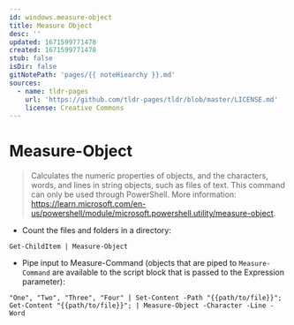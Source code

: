 ```yaml
---
id: windows.measure-object
title: Measure Object
desc: ''
updated: 1671599771478
created: 1671599771478
stub: false
isDir: false
gitNotePath: 'pages/{{ noteHiearchy }}.md'
sources:
  - name: tldr-pages
    url: 'https://github.com/tldr-pages/tldr/blob/master/LICENSE.md'
    license: Creative Commons
---
```

# Measure-Object

> Calculates the numeric properties of objects, and the characters, words, and lines in string objects, such as files of text.
> This command can only be used through PowerShell.
> More information: <https://learn.microsoft.com/en-us/powershell/module/microsoft.powershell.utility/measure-object>.

- Count the files and folders in a directory:

`Get-ChildItem | Measure-Object`

- Pipe input to Measure-Command (objects that are piped to `Measure-Command` are available to the script block that is passed to the Expression parameter):

`"One", "Two", "Three", "Four" | Set-Content -Path "{{path/to/file}}"; Get-Content "{{path/to/file}}"; | Measure-Object -Character -Line -Word`

